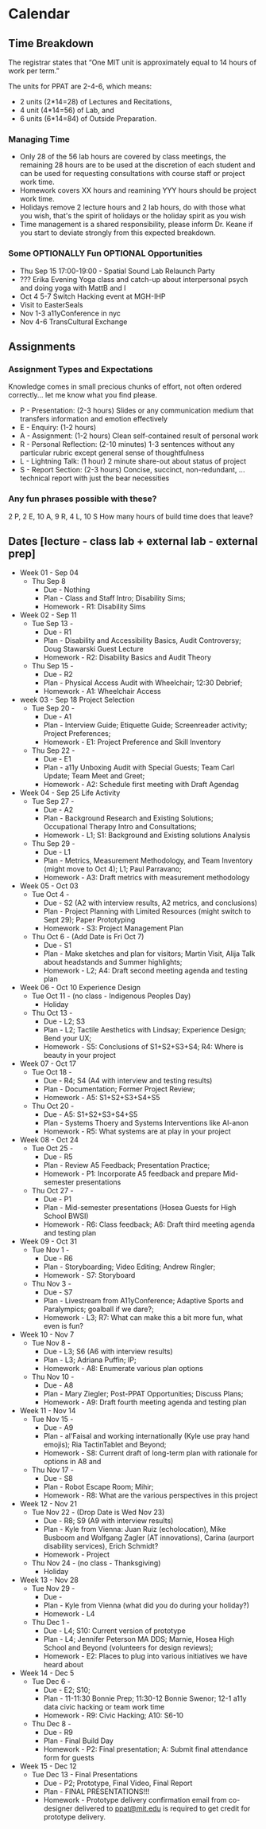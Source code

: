 # Calendar

## Time Breakdown

The registrar states that “One MIT unit is approximately equal to 14 hours of work per term.” 

The units for PPAT are 2-4-6, which means: 
* 2 units (2*14=28) of Lectures and Recitations, 
* 4 unit (4*14=56) of Lab, and 
* 6 units (6*14=84) of Outside Preparation. 

### Managing Time
* Only 28 of the 56 lab hours are covered by class meetings, the remaining 28 hours are to be used at the discretion of each student and can be used for requesting consultations with course staff or project work time.
* Homework covers XX hours and reamining YYY hours should be project work time.
* Holidays remove 2 lecture hours and 2 lab hours, do with those what you wish, that's the spirit of holidays or the holiday spirit as you wish
* Time management is a shared responsibility, please inform Dr. Keane if you start to deviate strongly from this expected breakdown.

### Some OPTIONALLY Fun OPTIONAL Opportunities 
* Thu Sep 15 17:00-19:00 - Spatial Sound Lab Relaunch Party
* ??? Erika Evening Yoga class and catch-up about interpersonal psych and doing yoga with MattB and I
* Oct 4 5-7 Switch Hacking event at MGH-IHP
* Visit to EasterSeals
* Nov 1-3 a11yConference in nyc
* Nov 4-6 TransCultural Exchange

## Assignments
### Assignment Types and Expectations
Knowledge comes in small precious chunks of effort, not often ordered correctly... let me know what you find please.
* P - Presentation: (2-3 hours) Slides or any communication medium that transfers information and emotion effectively
* E - Enquiry: (1-2 hours) 
* A - Assignment: (1-2 hours) Clean self-contained result of personal work
* R - Personal Reflection: (2-10 minutes) 1-3 sentences without any particular rubric except general sense of thoughtfulness
* L - Lightning Talk: (1 hour) 2 minute share-out about status of project
* S - Report Section: (2-3 hours) Concise, succinct, non-redundant, ... technical report with just the bear necessities

### Any fun phrases possible with these?
2 P, 2 E, 10 A, 9 R, 4 L, 10 S
How many hours of build time does that leave?

## Dates [lecture - class lab + external lab - external prep]
* Week 01 - Sep 04
  * Thu Sep 8 
    * Due - Nothing
    * Plan - Class and Staff Intro; Disability Sims; 
    * Homework - R1: Disability Sims
* Week 02 - Sep 11 
  * Tue Sep 13 - 
    * Due - R1
    * Plan - Disability and Accessibility Basics, Audit Controversy; Doug Stawarski Guest Lecture
    * Homework - R2: Disability Basics and Audit Theory
  * Thu Sep 15 - 
    * Due - R2
    * Plan - Physical Access Audit with Wheelchair; 12:30 Debrief;
    * Homework - A1: Wheelchair Access
* week 03 - Sep 18 Project Selection
  * Tue Sep 20 - 
    * Due - A1
    * Plan - Interview Guide; Etiquette Guide; Screenreader activity; Project Preferences;
    * Homework - E1: Project Preference and Skill Inventory
  * Thu Sep 22 - 
    * Due - E1
    * Plan - a11y Unboxing Audit with Special Guests; Team Carl Update; Team Meet and Greet;
    * Homework - A2: Schedule first meeting with Draft Agendag
* Week 04 - Sep 25 Life Activity
  * Tue Sep 27 - 
    * Due - A2
    * Plan - Background Research and Existing Solutions; Occupational Therapy Intro and Consultations;
    * Homework - L1; S1: Background and Existing solutions Analysis
  * Thu Sep 29 - 
    * Due - L1
    * Plan - Metrics, Measurement Methodology, and Team Inventory (might move to Oct 4); L1; Paul Parravano;
    * Homework - A3: Draft metrics with measurement methodology
* Week 05 - Oct 03
  * Tue Oct 4 - 
    * Due - S2 (A2 with interview results, A2 metrics, and conclusions)
    * Plan - Project Planning with Limited Resources (might switch to Sept 29);  Paper Prototyping
    * Homework - S3: Project Management Plan
  * Thu Oct 6 - (Add Date is Fri Oct 7)
    * Due - S1
    * Plan - Make sketches and plan for visitors; Martin Visit, Alija Talk about headstands and Summer highlights;
    * Homework - L2; A4: Draft second meeting agenda and testing plan
* Week 06 - Oct 10 Experience Design
  * Tue Oct 11 - (no class - Indigenous Peoples Day)
    * Holiday
  * Thu Oct 13 - 
    * Due - L2; S3
    * Plan - L2; Tactile Aesthetics with Lindsay; Experience Design; Bend your UX; 
    * Homework -  S5: Conclusions of S1+S2+S3+S4; R4: Where is beauty in your project
* Week 07 - Oct 17 
  * Tue Oct 18 - 
    * Due - R4; S4 (A4 with interview and testing results)
    * Plan - Documentation; Former Project Review; 
    * Homework - A5: S1+S2+S3+S4+S5
  * Thu Oct 20 - 
    * Due - A5: S1+S2+S3+S4+S5
    * Plan - Systems Thoery and Systems Interventions like Al-anon
    * Homework - R5: What systems are at play in your project
* Week 08 - Oct 24 
  * Tue Oct 25 - 
    * Due - R5 
    * Plan - Review A5 Feedback; Presentation Practice;
    * Homework - P1: Incorporate A5 feedback and prepare Mid-semester presentations
  * Thu Oct 27 - 
    * Due - P1
    * Plan - Mid-semester presentations (Hosea Guests for High School BWSI)
    * Homework - R6: Class feedback; A6: Draft third meeting agenda and testing plan
* Week 09 - Oct 31 
  * Tue Nov 1 - 
    * Due - R6
    * Plan - Storyboarding; Video Editing; Andrew Ringler;
    * Homework - S7: Storyboard
  * Thu Nov 3 - 
    * Due - S7
    * Plan - Livestream from A11yConference; Adaptive Sports and Paralympics; goalball if we dare?;
    * Homework - L3; R7: What can make this a bit more fun, what even is fun?
* Week 10 - Nov 7
  * Tue Nov 8 - 
    * Due - L3; S6 (A6 with interview results)
    * Plan - L3; Adriana Puffin; IP; 
    * Homework - A8: Enumerate various plan options
  * Thu Nov 10 - 
    * Due - A8
    * Plan - Mary Ziegler; Post-PPAT Opportunities; Discuss Plans;
    * Homework - A9: Draft fourth meeting agenda and testing plan
* Week 11 - Nov 14
  * Tue Nov 15 - 
    * Due - A9
    * Plan - al'Faisal and working internationally (Kyle use pray hand emojis); Ria TactinTablet and Beyond;
    * Homework - S8: Current draft of long-term plan with rationale for options in A8 and 
  * Thu Nov 17 - 
    * Due - S8
    * Plan - Robot Escape Room; Mihir;
    * Homework - R8: What are the various perspectives in this project
* Week 12 - Nov 21
  * Tue Nov 22 - (Drop Date is Wed Nov 23)
    * Due - R8; S9 (A9 with interview results)
    * Plan - Kyle from Vienna: Juan Ruiz (echolocation), Mike Busboom and Wolfgang Zagler (AT innovations), Carina (aurport disability services), Erich Schmidt?
    * Homework - Project
  * Thu Nov 24 - (no class - Thanksgiving)
    * Holiday
* Week 13 - Nov 28
  * Tue Nov 29 - 
    * Due - 
    * Plan - Kyle from Vienna (what did you do during your holiday?)
    * Homework - L4
  * Thu Dec 1 - 
    * Due - L4; S10: Current version of prototype
    * Plan - L4; Jennifer Peterson MA DDS; Marnie, Hosea High School and Beyond (volunteers for design reviews); 
    * Homework - E2: Places to plug into various initiatives we have heard about
* Week 14 - Dec 5
  * Tue Dec 6 - 
    * Due - E2; S10;
    * Plan - 11-11:30 Bonnie Prep; 11:30-12 Bonnie Swenor; 12-1 a11y data civic hacking or team work time
    * Homework - R9: Civic Hacking; A10: S6-10
  * Thu Dec 8 - 
    * Due - R9
    * Plan -  Final Build Day
    * Homework - P2: Final presentation; A: Submit final attendance form for guests 
* Week 15 - Dec 12
  * Tue Dec 13 - Final Presentations
    * Due - P2; Prototype, Final Video, Final Report
    * Plan - FINAL PRESENTATIONS!!!
    * Homework - Prototype delivery confirmation email from co-designer delivered to ppat@mit.edu is required to get credit for prototype delivery.
